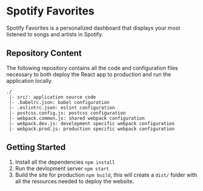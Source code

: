 # Spotify Favorites
Spotify Favorites is a personalized dashboard that displays your most listened to songs and artists in Spotify.


## Repository Content
The following repository contains all the code and configuration files necessary to both deploy the React app to production and run the application locally.

```
./
 |- src/: application source code
 |- .babelrc.json: babel configuration
 |- .eslintrc.json: eslint configuration 
 |- postcss.config.js: postcss configuration
 |- webpack.common.js: shared webpack configuration
 |- webpack.dev.js: development specific webpack configuration
 |- webpack.prod.js: production specific webpack configuration
```


## Getting Started

1. Install all the dependencies `npm install`
2. Run the devlopment server `npm start`
3. Build the site for production `npm build`, this will create a `dist/` folder with all the resources needed to deploy the website.
